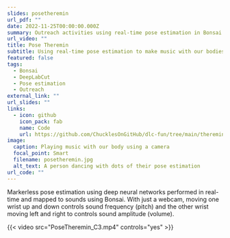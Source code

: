 ```yaml
---
slides: posetheremin
url_pdf: ""
date: 2022-11-25T00:00:00.000Z
summary: Outreach activities using real-time pose estimation in Bonsai
url_video: ""
title: Pose Theremin
subtitle: Using real-time pose estimation to make music with our bodies
featured: false
tags:
  - Bonsai
  - DeepLabCut
  - Pose estimation
  - Outreach
external_link: ""
url_slides: ""
links:
  - icon: github
    icon_pack: fab
    name: Code
    url: https://github.com/ChucklesOnGitHub/dlc-fun/tree/main/theremin
image:
  caption: Playing music with our body using a camera
  focal_point: Smart
  filename: posetheremin.jpg
  alt_text: A person dancing with dots of their pose estimation
url_code: ""
---
```

Markerless pose estimation using deep neural networks performed in real-time and mapped to sounds using Bonsai.
With just a webcam, moving one wrist up and down controls sound frequency (pitch) and the other wrist moving left and right to controls sound amplitude (volume).

{{< video src="PoseTheremin_C3.mp4" controls="yes" >}}
